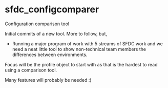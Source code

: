 # sfdc_configcomparer
Configuration comparison tool


Initial commits of a new tool.  More to follow, but,

- Running a major program of work with 5 streams of SFDC work and we need a neat little tool to show non-technical team members the differences between environments.

Focus will be the profile object to start with as that is the hardest to read using a comparison tool.

Many features will probably be needed :)